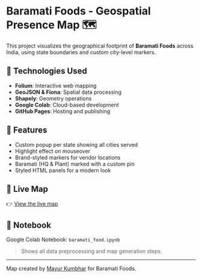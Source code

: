 # Baramati Foods - Geospatial Presence Map 🗺️

This project visualizes the geographical footprint of **Baramati Foods** across India, using state boundaries and custom city-level markers.

## 🧩 Technologies Used
- **Folium**: Interactive web mapping
- **GeoJSON & Fiona**: Spatial data processing
- **Shapely**: Geometry operations
- **Google Colab**: Cloud-based development
- **GitHub Pages**: Hosting and publishing

## 📍 Features
- Custom popup per state showing all cities served
- Highlight effect on mouseover
- Brand-styled markers for vendor locations
- Baramati (HQ & Plant) marked with a custom pin
- Styled HTML panels for a modern look

## 🔗 Live Map
👉 [View the live map](https://mak1527.github.io/GISProject/Mayur_Gels_Final.html)

## 📓 Notebook
Google Colab Notebook: `baramati_food.ipynb`  
> Shows all data preprocessing and map generation steps.

---

Map created by [Mayur Kumbhar](https://www.linkedin.com/in/kumbharmayur) for Baramati Foods.
